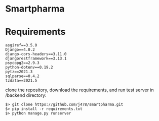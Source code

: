 # Smartpharma

# Requirements
```
asgiref==3.5.0
Django==4.0.2
django-cors-headers==3.11.0
djangorestframework==3.13.1
psycopg2==2.9.3
python-dotenv==0.19.2
pytz==2021.3
sqlparse==0.4.2
tzdata==2021.5
```
clone the repository, download the requirements, and run test server in /backend directory:
```
$> git clone https://github.com/j478/smartpharma.git
$> pip install -r requirements.txt
$> python manage.py runserver
```
